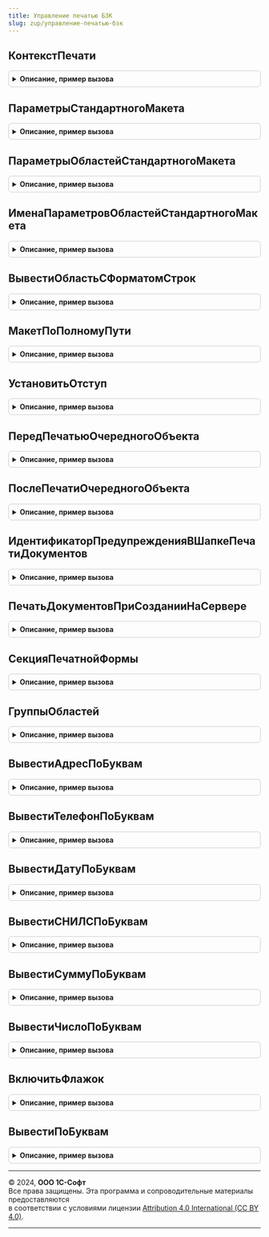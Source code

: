 ```yaml
---
title: Управление печатью БЗК
slug: zup/управление-печатью-бзк
---
```



## КонтекстПечати
<details style="margin: 1em 0; padding: 0.5em; border: 1px solid #ccc; border-radius: 6px;">

<summary style="font-weight: bold; cursor: pointer;">Описание, пример вызова</summary>

```bsl

// Возвращает структуру параметров печати.
//
// Параметры:
//   МетаданныеМакета  - ОбъектМетаданных: Макет - Метаданные макета печатной формы.
//   МассивОбъектов    - Массив                  - Список печатаемых объектов.
//   ОбъектыПечати     - СписокЗначений          - Соответствие между объектами и областями табличного документа.
//       Параметры "МассивОбъектов" и "ОбъектыПечати" передаются из процедуры Печать "как есть".
//       См. описание одноименных параметров в УправлениеПечатьюПереопределяемый.ПриПечати.
//   ТабличныйДокумент - ТабличныйДокумент       - Табличный документ для вывода печатной формы.
//       Если параметр "ТабличныйДокумент" не указан, то создается новый табличный документ с параметрами:
//       * ОриентацияСтраницы = ОриентацияСтраницы.Портрет;
//       * АвтоМасштаб = Истина;
//       * КлючПараметровПечати = "ПараметрыПечати_<ИмяМакетаБезПрефикса>".
//
// Возвращаемое значение:
//   Структура - Контекст печати.
//       * МассивОбъектов    - Массив            - Соответствует параметру МассивОбъектов.
//       * ОбъектыПечати     - СписокЗначений    - Соответствует параметру ОбъектыПечати.
//       * ТабличныйДокумент - ТабличныйДокумент - Соответствует параметру ТабличныйДокумент.
//       * Макет             - ТабличныйДокумент - Макет печатной формы.
//       * ИменаПараметровОбластей - Структура   - См. УправлениеПечатьюБЗК.ИменаПараметровОбластейСтандартногоМакета.
//       * ПолноеИмяМакета  - Строка             - Полное имя макета печатной формы.
//       * МетаданныеМакета - ОбъектМетаданных: Макет - Метаданные макета печатной формы.
//
Функция КонтекстПечати(МетаданныеМакета, МассивОбъектов = Неопределено, ОбъектыПечати = Неопределено, ТабличныйДокумент = Неопределено) Экспорт
```

Пример вызова
```bsl
Результат = УправлениеПечатьюБЗК.КонтекстПечати(МетаданныеМакета, МассивОбъектов, ОбъектыПечати, ТабличныйДокумент);
```
</details>

## ПараметрыСтандартногоМакета
<details style="margin: 1em 0; padding: 0.5em; border: 1px solid #ccc; border-radius: 6px;">

<summary style="font-weight: bold; cursor: pointer;">Описание, пример вызова</summary>

```bsl

// Возвращает структуру параметров макета конфигурации
// (или указанной области макета).
//
// Параметры:
//  ПутьКМакету - Строка - полный путь к макету в формате:
//                         "Документ.<ИмяДокумента>.<ИмяМакета>"
//                         "Обработка.<ИмяОбработки>.<ИмяМакета>"
//                         "ОбщийМакет.<ИмяМакета>".
//  ИмяОбласти - Строка - Имя области в макете.
//                        Необязательный. Если не указан, возвращаются все параметры в макете.
//
// Возвращаемое значение:
//  Структура - параметры макета, ключ соответствует имени параметра, значение - Неопределено.
//
Функция ПараметрыСтандартногоМакета(ПутьКМакету, Знач ИмяОбласти = Неопределено) Экспорт
```

Пример вызова
```bsl
Результат = УправлениеПечатьюБЗК.ПараметрыСтандартногоМакета(ПутьКМакету, ИмяОбласти);
```
</details>

## ПараметрыОбластейСтандартногоМакета
<details style="margin: 1em 0; padding: 0.5em; border: 1px solid #ccc; border-radius: 6px;">

<summary style="font-weight: bold; cursor: pointer;">Описание, пример вызова</summary>

```bsl

// Возвращает параметры указанных областей макета конфигурации.
//
// Параметры:
//  ПутьКМакету   - Строка - полный путь к макету в формате:
//                           "Документ.<ИмяДокумента>.<ИмяМакета>"
//                           "Обработка.<ИмяОбработки>.<ИмяМакета>"
//                           "ОбщийМакет.<ИмяМакета>".
//  Области - Строка, Массив - области в макете, параметры которых необходимо получить.
//                             Необязательный. Если не указан, возвращаются все области макета.
//
// Возвращаемое значение:
//  Структура - ключ соответствует имени области, значение - Структура -  содержит параметры области.
//
Функция ПараметрыОбластейСтандартногоМакета(ПутьКМакету, Знач Области = Неопределено) Экспорт
```

Пример вызова
```bsl
Результат = УправлениеПечатьюБЗК.ПараметрыОбластейСтандартногоМакета(ПутьКМакету, Области);
```
</details>

## ИменаПараметровОбластейСтандартногоМакета
<details style="margin: 1em 0; padding: 0.5em; border: 1px solid #ccc; border-radius: 6px;">

<summary style="font-weight: bold; cursor: pointer;">Описание, пример вызова</summary>

```bsl

// Возвращает имена параметров всех областей макета конфигурации.
//
// Параметры:
//   ПутьКМакету - Строка - полный путь к макету в формате:
//       "Документ.<ИмяДокумента>.<ИмяМакета>"
//       "Обработка.<ИмяОбработки>.<ИмяМакета>"
//       "ОбщийМакет.<ИмяМакета>".
//
// Возвращаемое значение:
//   Структура - Имена параметров в разрезе имен областей.
//       * Ключ - Строка - Имя области,
//       * Значение - Строка - Имена параметров области через запятую.
//
Функция ИменаПараметровОбластейСтандартногоМакета(ПутьКМакету) Экспорт
```

Пример вызова
```bsl
Результат = УправлениеПечатьюБЗК.ИменаПараметровОбластейСтандартногоМакета(ПутьКМакету) 
```
</details>

## ВывестиОбластьСФорматомСтрок
<details style="margin: 1em 0; padding: 0.5em; border: 1px solid #ccc; border-radius: 6px;">

<summary style="font-weight: bold; cursor: pointer;">Описание, пример вызова</summary>

```bsl

// Выводит область макета в табличный документ с собственным форматом строк.
//
// Параметры:
//   ТабличныйДокумент - ТабличныйДокумент - Приемник, в который необходимо вывести область.
//   Макет             - ТабличныйДокумент - Источник, из которого необходимо вывести область.
//   ИмяОбласти        - Строка            - Имя области источника, которую необходимо вывести.
//                                           Если не указано, то выводится весь макет.
//
Процедура ВывестиОбластьСФорматомСтрок(ТабличныйДокумент, Макет, ИмяОбласти = Неопределено) Экспорт
```

Пример вызова
```bsl
УправлениеПечатьюБЗК.ВывестиОбластьСФорматомСтрок(ТабличныйДокумент, Макет, ИмяОбласти);
```
</details>

## МакетПоПолномуПути
<details style="margin: 1em 0; padding: 0.5em; border: 1px solid #ccc; border-radius: 6px;">

<summary style="font-weight: bold; cursor: pointer;">Описание, пример вызова</summary>

```bsl

// Получает макет по полному имени.
//
// Параметры:
//   ПутьКМакету - Строка - полный путь к макету в формате:
//       "Документ.<ИмяДокумента>.<ИмяМакета>"
//       "Обработка.<ИмяОбработки>.<ИмяМакета>"
//       "ОбщийМакет.<ИмяМакета>".
//
// Возвращаемое значение:
//    ТабличныйДокумент - Макет.
//
Функция МакетПоПолномуПути(ПутьКМакету) Экспорт
```

Пример вызова
```bsl
Результат = УправлениеПечатьюБЗК.МакетПоПолномуПути(ПутьКМакету) 
```
</details>

## УстановитьОтступ
<details style="margin: 1em 0; padding: 0.5em; border: 1px solid #ccc; border-radius: 6px;">

<summary style="font-weight: bold; cursor: pointer;">Описание, пример вызова</summary>

```bsl

// Устанавливает размер полей отступа табличного документа в случае,
//  если величина полей отступа не переопределена пользователем
//  и соответствует умолчаниям табличного документа - 10.
//
// Параметры:
//   ТабличныйДокумент - ТабличныйДокумент - Табличный документ для вывода печатной формы.
//   ПолеСлева         - Число             - См. "ТабличныйДокумент.ПолеСлева"  в синтакс-помощнике.
//   ПолеСверху        - Число             - См. "ТабличныйДокумент.ПолеСверху" в синтакс-помощнике.
//   ПолеСправа        - Число             - См. "ТабличныйДокумент.ПолеСправа" в синтакс-помощнике.
//   ПолеСнизу         - Число             - См. "ТабличныйДокумент.ПолеСнизу"  в синтакс-помощнике.
//
Процедура УстановитьОтступ(ТабличныйДокумент, ПолеСлева, ПолеСверху, ПолеСправа, ПолеСнизу) Экспорт
```

Пример вызова
```bsl
УправлениеПечатьюБЗК.УстановитьОтступ(ТабличныйДокумент, ПолеСлева, ПолеСверху, ПолеСправа, ПолеСнизу) 
```
</details>

## ПередПечатьюОчередногоОбъекта
<details style="margin: 1em 0; padding: 0.5em; border: 1px solid #ccc; border-radius: 6px;">

<summary style="font-weight: bold; cursor: pointer;">Описание, пример вызова</summary>

```bsl

// Выводит горизонтальный разделитель страниц в случае, если табличный документ не пустой,
//   и запоминает номер строки табличного документа, с которой начинается фрагмент очередного объекта.
//   См. также УправлениеПечатьюБЗК.ПослеОкончанияПечатиОчередногоОбъекта.
//
// Параметры:
//   КонтекстПечати - Структура - См. описание функции УправлениеПечатьюБЗК.КонтекстПечати.
//
Процедура ПередПечатьюОчередногоОбъекта(КонтекстПечати) Экспорт
```

Пример вызова
```bsl
УправлениеПечатьюБЗК.ПередПечатьюОчередногоОбъекта(КонтекстПечати) 
```
</details>

## ПослеПечатиОчередногоОбъекта
<details style="margin: 1em 0; padding: 0.5em; border: 1px solid #ccc; border-radius: 6px;">

<summary style="font-weight: bold; cursor: pointer;">Описание, пример вызова</summary>

```bsl

// Задает область печати объекта в табличном документе.
//   Вызывается после УправлениеПечатьюБЗК.ПередНачаломПечатиОчередногоОбъекта.
//
// Параметры:
//   КонтекстПечати - Структура - См. описание функции УправлениеПечатьюБЗК.КонтекстПечати.
//   Ссылка - ЛюбаяСсылка - Объект печати. См. описание одноименного параметра
//       процедуры УправлениеПечатью.ЗадатьОбластьПечатиДокумента.
//
Процедура ПослеПечатиОчередногоОбъекта(КонтекстПечати, Ссылка) Экспорт
```

Пример вызова
```bsl
УправлениеПечатьюБЗК.ПослеПечатиОчередногоОбъекта(КонтекстПечати, Ссылка) 
```
</details>

## ИдентификаторПредупрежденияВШапкеПечатиДокументов
<details style="margin: 1em 0; padding: 0.5em; border: 1px solid #ccc; border-radius: 6px;">

<summary style="font-weight: bold; cursor: pointer;">Описание, пример вызова</summary>

```bsl

// Используется для вывода текста сообщения пользователю в виде предупреждения в шапке формы "Печать документов".
//
// Возвращаемое значение:
//   Строка - Значение реквизита Поле объекта СообщениеПользователю.
//       В реквизите Текст объекта СообщениеПользователю может быть как обычный тест,
//       так и шаблон форматированной строки (см. СтроковыеФункции.ФорматированнаяСтрока).
//
Функция ИдентификаторПредупрежденияВШапкеПечатиДокументов() Экспорт
```

Пример вызова
```bsl
Результат = УправлениеПечатьюБЗК.ИдентификаторПредупрежденияВШапкеПечатиДокументов() 
```
</details>

## ПечатьДокументовПриСозданииНаСервере
<details style="margin: 1em 0; padding: 0.5em; border: 1px solid #ccc; border-radius: 6px;">

<summary style="font-weight: bold; cursor: pointer;">Описание, пример вызова</summary>

```bsl

// См. УправлениеПечатьюПереопределяемый.ПечатьДокументовПриСозданииНаСервере.
Процедура ПечатьДокументовПриСозданииНаСервере(Форма, Отказ, СтандартнаяОбработка) Экспорт
```

Пример вызова
```bsl
УправлениеПечатьюБЗК.ПечатьДокументовПриСозданииНаСервере(Форма, Отказ, СтандартнаяОбработка) 
```
</details>

## СекцияПечатнойФормы
<details style="margin: 1em 0; padding: 0.5em; border: 1px solid #ccc; border-radius: 6px;">

<summary style="font-weight: bold; cursor: pointer;">Описание, пример вызова</summary>

```bsl

// Возвращает область печати как табличный документ и его параметры.
//
// Параметры:
//   КонтекстПечати - Структура - См. УправлениеПечатьюБЗК.КонтекстПечати.
//   ИмяОбласти     - Строка    - Имя области или адрес в формате "R1C1:R2C2" (пересечение в формате "<Имя1>|<Имя2>").
//
// Возвращаемое значение:
//   Структура - описание
//       * ТабличныйДокумент - ТабличныйДокумент - Табличный документ для вывода.
//       * ГруппыОбластей - Соответствие - См. УправлениеПечатьюБЗК.ГруппыОбластей.
//
Функция СекцияПечатнойФормы(КонтекстПечати, ИмяОбласти) Экспорт
```

Пример вызова
```bsl
Результат = УправлениеПечатьюБЗК.СекцияПечатнойФормы(КонтекстПечати, ИмяОбласти) 
```
</details>

## ГруппыОбластей
<details style="margin: 1em 0; padding: 0.5em; border: 1px solid #ccc; border-radius: 6px;">

<summary style="font-weight: bold; cursor: pointer;">Описание, пример вызова</summary>

```bsl

// Возвращает области табличного документа сгруппированные по именам.
//
// Параметры:
//   ТабличныйДокумент - ТабличныйДокумент
//
// Возвращаемое значение:
//   Соответствие - Имена и параметры областей.
//       * Ключ     - Строка    - Имя группы областей табличного документа.
//       * Значение - Структура - Описание группы областей табличного документа.
//           * КоличествоОбластей - Число - Количество областей в группе.
//           * Верхи    - Массив из Число - Варианты верхних координат ячеек области для определения количества строк.
//
Функция ГруппыОбластей(ТабличныйДокумент) Экспорт
```

Пример вызова
```bsl
Результат = УправлениеПечатьюБЗК.ГруппыОбластей(ТабличныйДокумент) 
```
</details>

## ВывестиАдресПоБуквам
<details style="margin: 1em 0; padding: 0.5em; border: 1px solid #ccc; border-radius: 6px;">

<summary style="font-weight: bold; cursor: pointer;">Описание, пример вызова</summary>

```bsl

// Выводит адрес по буквам в секцию табличного документа.
//
// Параметры:
//   Секция     - Структура - См. УправлениеПечатьюБЗК.СекцияПечатнойФормы;
//   Адрес      - Строка    - Значение контактной информации типа "Адрес" (строка json или xml).
//   Префикс    - Строка    - Префикс для определения областей вывода полей адреса.
//   ИменаПолей - Строка    - Имена полей адреса, перечисленные через запятую.
//       В табличном документе должны присутствовать области с именами "<Префикс>_<ИмяПоля>_<№>".
//
Процедура ВывестиАдресПоБуквам(Секция, Адрес, Префикс, ИменаПолей) Экспорт
```

Пример вызова
```bsl
УправлениеПечатьюБЗК.ВывестиАдресПоБуквам(Секция, Адрес, Префикс, ИменаПолей) 
```
</details>

## ВывестиТелефонПоБуквам
<details style="margin: 1em 0; padding: 0.5em; border: 1px solid #ccc; border-radius: 6px;">

<summary style="font-weight: bold; cursor: pointer;">Описание, пример вызова</summary>

```bsl

// Выводит телефон по буквам в секцию табличного документа.
//
// Параметры:
//   Секция           - Структура - См. УправлениеПечатьюБЗК.СекцияПечатнойФормы;
//   ЗначениеТелефона - Строка    - Значение контактной информации типа "Телефон" (строка json или xml).
//   ИмяГруппы        - Строка    - Префикс для определения областей вывода полей адреса.
//       В табличном документе должны присутствовать области с именами "<ИмяГруппы>_<№>".
//
Процедура ВывестиТелефонПоБуквам(Секция, ЗначениеТелефона, ИмяГруппы) Экспорт
```

Пример вызова
```bsl
УправлениеПечатьюБЗК.ВывестиТелефонПоБуквам(Секция, ЗначениеТелефона, ИмяГруппы) 
```
</details>

## ВывестиДатуПоБуквам
<details style="margin: 1em 0; padding: 0.5em; border: 1px solid #ccc; border-radius: 6px;">

<summary style="font-weight: bold; cursor: pointer;">Описание, пример вызова</summary>

```bsl

// Выводит дату по буквам в секцию табличного документа.
//
// Параметры:
//   Секция    - Структура - См. УправлениеПечатьюБЗК.СекцияПечатнойФормы.
//   Дата      - Дата      - Выводимое значение.
//   ИмяГруппы - Строка    - Префикс для определения областей вывода полей адреса.
//       В табличном документе должны присутствовать области с именами "<ИмяГруппы>_<№>".
//   ФорматнаяСтрока - Строка - См. описание 2го параметра метода глобального контекста "Формат".
//
Процедура ВывестиДатуПоБуквам(Секция, Дата, ИмяГруппы, ФорматнаяСтрока = Неопределено) Экспорт
```

Пример вызова
```bsl
УправлениеПечатьюБЗК.ВывестиДатуПоБуквам(Секция, Дата, ИмяГруппы, ФорматнаяСтрока);
```
</details>

## ВывестиСНИЛСПоБуквам
<details style="margin: 1em 0; padding: 0.5em; border: 1px solid #ccc; border-radius: 6px;">

<summary style="font-weight: bold; cursor: pointer;">Описание, пример вызова</summary>

```bsl

// Выводит СНИЛС по буквам в секцию табличного документа.
//
// Параметры:
//   Секция    - Структура - См. УправлениеПечатьюБЗК.СекцияПечатнойФормы.
//   СНИЛС     - Строка    - Страховой номер индивидуального лицевого счета.
//   ИмяГруппы - Строка    - Префикс для определения областей вывода полей адреса.
//       В табличном документе должны присутствовать области с именами "<ИмяГруппы>_<№>".
//
Процедура ВывестиСНИЛСПоБуквам(Секция, СНИЛС, ИмяГруппы) Экспорт
```

Пример вызова
```bsl
УправлениеПечатьюБЗК.ВывестиСНИЛСПоБуквам(Секция, СНИЛС, ИмяГруппы) 
```
</details>

## ВывестиСуммуПоБуквам
<details style="margin: 1em 0; padding: 0.5em; border: 1px solid #ccc; border-radius: 6px;">

<summary style="font-weight: bold; cursor: pointer;">Описание, пример вызова</summary>

```bsl

// Выводит сумму числом в рублях и копейках по буквам в секцию табличного документа.
//
// Параметры:
//   Секция  - Структура - См. УправлениеПечатьюБЗК.СекцияПечатнойФормы.
//   Сумма   - Число     - Выводимое значение.
//   Префикс - Строка    - Префикс для определения областей вывода полей адреса.
//       В табличном документе должны присутствовать области с именами
//       "<Префикс>_Рублей_<№>" и "<Префикс>_Копеек_<№>".
//
Процедура ВывестиСуммуПоБуквам(Секция, Сумма, Префикс) Экспорт
```

Пример вызова
```bsl
УправлениеПечатьюБЗК.ВывестиСуммуПоБуквам(Секция, Сумма, Префикс) 
```
</details>

## ВывестиЧислоПоБуквам
<details style="margin: 1em 0; padding: 0.5em; border: 1px solid #ccc; border-radius: 6px;">

<summary style="font-weight: bold; cursor: pointer;">Описание, пример вызова</summary>

```bsl

// Выводит число по буквам в секцию табличного документа.
//
// Параметры:
//   Секция    - Структура - См. УправлениеПечатьюБЗК.СекцияПечатнойФормы;
//   Текст     - Строка    - Представление выводимого значения.
//   ИмяГруппы - Строка    - Префикс для определения областей вывода полей адреса.
//       В табличном документе должны присутствовать области с именами "<ИмяГруппы>_<№>".
//   ВыравниваниеПоЛевомуКраю - Булево - Если Истина, то если длина выводимого текста меньше количества областей,
//       то текст прижимается к левому краю (сначала выводятся области слева).
//       Если Ложь - текст прижимается к правому краю (области выводятся с конца).
//
Процедура ВывестиЧислоПоБуквам(Секция, Число, ИмяГруппы, Обязательное = Истина, ФорматнаяСтрока = "ЧДЦ=0; ЧН=0; ЧГ=0") Экспорт
```

Пример вызова
```bsl
УправлениеПечатьюБЗК.ВывестиЧислоПоБуквам(Секция, Число, ИмяГруппы, Обязательное, ФорматнаяСтрока);
```
</details>

## ВключитьФлажок
<details style="margin: 1em 0; padding: 0.5em; border: 1px solid #ccc; border-radius: 6px;">

<summary style="font-weight: bold; cursor: pointer;">Описание, пример вызова</summary>

```bsl

// Выводит текст по буквам в секцию табличного документа.
//
// Параметры:
//   Секция    - Структура - См. УправлениеПечатьюБЗК.СекцияПечатнойФормы;
//   ИмяГруппы - Строка    - Префикс для определения областей вывода полей адреса.
//       В табличном документе должны присутствовать области с именами "<ИмяГруппы>_<№>".
//
Процедура ВключитьФлажок(Секция, ИмяГруппы) Экспорт
```

Пример вызова
```bsl
УправлениеПечатьюБЗК.ВключитьФлажок(Секция, ИмяГруппы) 
```
</details>

## ВывестиПоБуквам
<details style="margin: 1em 0; padding: 0.5em; border: 1px solid #ccc; border-radius: 6px;">

<summary style="font-weight: bold; cursor: pointer;">Описание, пример вызова</summary>

```bsl

// Выводит текст по буквам в секцию табличного документа.
//
// Параметры:
//   Секция    - Структура - См. УправлениеПечатьюБЗК.СекцияПечатнойФормы;
//   Текст     - Строка    - Представление выводимого значения.
//   ИмяГруппы - Строка    - Префикс для определения областей вывода полей адреса.
//       В табличном документе должны присутствовать области с именами "<ИмяГруппы>_<№>".
//   ВыравниваниеПоЛевомуКраю - Булево - Если Истина, то если длина выводимого текста меньше количества областей,
//       то текст прижимается к левому краю (сначала выводятся области слева).
//       Если Ложь - текст прижимается к правому краю (области выводятся с конца).
//
Процедура ВывестиПоБуквам(Секция, Текст, ИмяГруппы, ВыравниваниеПоЛевомуКраю = Истина) Экспорт
```

Пример вызова
```bsl
УправлениеПечатьюБЗК.ВывестиПоБуквам(Секция, Текст, ИмяГруппы, ВыравниваниеПоЛевомуКраю);
```
</details>

---

© 2024, **ООО 1С-Софт**  
Все права защищены. Эта программа и сопроводительные материалы предоставляются  
в соответствии с условиями лицензии [Attribution 4.0 International (CC BY 4.0)](https://creativecommons.org/licenses/by/4.0/legalcode).

---
